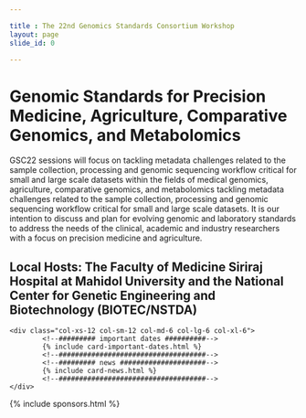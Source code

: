 ```yaml
---

title : The 22nd Genomics Standards Consortium Workshop
layout: page
slide_id: 0

---
```



# Genomic Standards for Precision Medicine, Agriculture, Comparative Genomics, and Metabolomics

GSC22 sessions will focus on tackling metadata challenges related to the sample collection, processing and genomic sequencing workflow critical for small and large scale datasets within the fields of medical genomics, agriculture, comparative genomics, and metabolomics tackling metadata challenges related to the sample collection, processing and genomic sequencing workflow critical for small and large scale datasets. It is our intention to discuss and plan for evolving genomic and laboratory standards to address the needs of the clinical, academic and industry researchers with a focus on precision medicine and agriculture.

## Local Hosts: The Faculty of Medicine Siriraj Hospital at Mahidol University and the National Center for Genetic Engineering and Biotechnology (BIOTEC/NSTDA)

    <div class="col-xs-12 col-sm-12 col-md-6 col-lg-6 col-xl-6">
            <!--######### important dates ##########-->
            {% include card-important-dates.html %}
            <!--####################################-->
            <!--######### news #####################-->
            {% include card-news.html %}
            <!--####################################-->
    </div>



{% include sponsors.html %}

